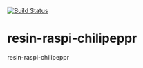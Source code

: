 [![Build Status](https://travis-ci.org/mattharper/resin-raspi-chilipeppr.svg?branch=master)](https://travis-ci.org/mattharper/resin-raspi-chilipeppr)

# resin-raspi-chilipeppr
resin-raspi-chilipeppr


